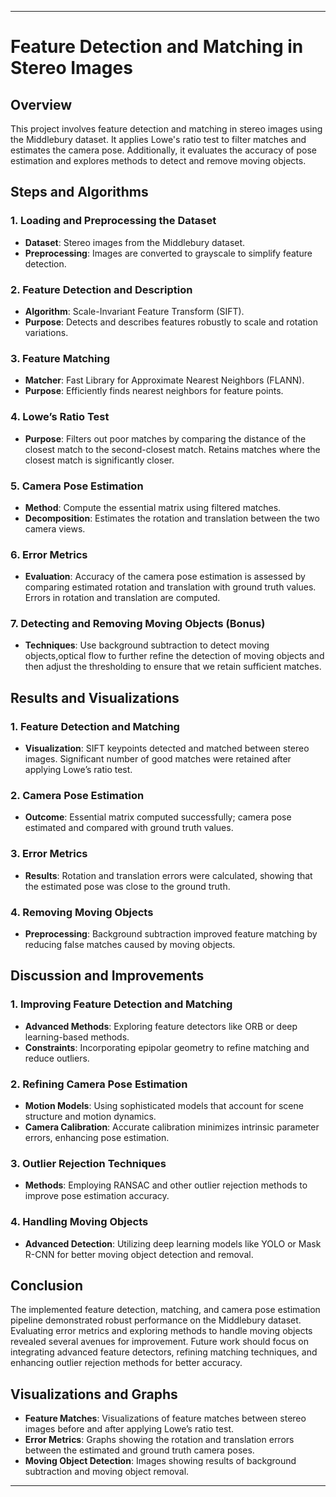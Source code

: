 
---

# Feature Detection and Matching in Stereo Images

## Overview

This project involves feature detection and matching in stereo images using the Middlebury dataset. It applies Lowe's ratio test to filter matches and estimates the camera pose. Additionally, it evaluates the accuracy of pose estimation and explores methods to detect and remove moving objects.

## Steps and Algorithms

### 1. Loading and Preprocessing the Dataset
- **Dataset**: Stereo images from the Middlebury dataset.
- **Preprocessing**: Images are converted to grayscale to simplify feature detection.

### 2. Feature Detection and Description
- **Algorithm**: Scale-Invariant Feature Transform (SIFT).
- **Purpose**: Detects and describes features robustly to scale and rotation variations.

### 3. Feature Matching
- **Matcher**: Fast Library for Approximate Nearest Neighbors (FLANN).
- **Purpose**: Efficiently finds nearest neighbors for feature points.

### 4. Lowe’s Ratio Test
- **Purpose**: Filters out poor matches by comparing the distance of the closest match to the second-closest match. Retains matches where the closest match is significantly closer.

### 5. Camera Pose Estimation
- **Method**: Compute the essential matrix using filtered matches.
- **Decomposition**: Estimates the rotation and translation between the two camera views.

### 6. Error Metrics
- **Evaluation**: Accuracy of the camera pose estimation is assessed by comparing estimated rotation and translation with ground truth values. Errors in rotation and translation are computed.

### 7. Detecting and Removing Moving Objects (Bonus)
- **Techniques**: Use background subtraction to detect moving objects,optical flow to further refine the detection of moving objects and then adjust the thresholding to ensure that we retain sufficient matches.
## Results and Visualizations

### 1. Feature Detection and Matching
- **Visualization**: SIFT keypoints detected and matched between stereo images. Significant number of good matches were retained after applying Lowe’s ratio test.

### 2. Camera Pose Estimation
- **Outcome**: Essential matrix computed successfully; camera pose estimated and compared with ground truth values.

### 3. Error Metrics
- **Results**: Rotation and translation errors were calculated, showing that the estimated pose was close to the ground truth.

### 4. Removing Moving Objects
- **Preprocessing**: Background subtraction improved feature matching by reducing false matches caused by moving objects.

## Discussion and Improvements

### 1. Improving Feature Detection and Matching
- **Advanced Methods**: Exploring feature detectors like ORB or deep learning-based methods.
- **Constraints**: Incorporating epipolar geometry to refine matching and reduce outliers.

### 2. Refining Camera Pose Estimation
- **Motion Models**: Using sophisticated models that account for scene structure and motion dynamics.
- **Camera Calibration**: Accurate calibration minimizes intrinsic parameter errors, enhancing pose estimation.

### 3. Outlier Rejection Techniques
- **Methods**: Employing RANSAC and other outlier rejection methods to improve pose estimation accuracy.

### 4. Handling Moving Objects
- **Advanced Detection**: Utilizing deep learning models like YOLO or Mask R-CNN for better moving object detection and removal.

## Conclusion

The implemented feature detection, matching, and camera pose estimation pipeline demonstrated robust performance on the Middlebury dataset. Evaluating error metrics and exploring methods to handle moving objects revealed several avenues for improvement. Future work should focus on integrating advanced feature detectors, refining matching techniques, and enhancing outlier rejection methods for better accuracy.

## Visualizations and Graphs

- **Feature Matches**: Visualizations of feature matches between stereo images before and after applying Lowe’s ratio test.
- **Error Metrics**: Graphs showing the rotation and translation errors between the estimated and ground truth camera poses.
- **Moving Object Detection**: Images showing results of background subtraction and moving object removal.



---

